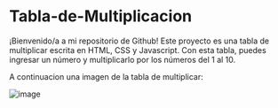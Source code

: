 # Tabla-de-Multiplicacion
¡Bienvenido/a a mi repositorio de Github! Este proyecto es una tabla de multiplicar escrita en HTML, CSS y Javascript. Con esta tabla, puedes ingresar un número y multiplicarlo por los números del 1 al 10. 

A continuacion una imagen de la tabla de multiplicar:

![image](https://github.com/zaratejoselin594/Tabla-de-Multiplicacion/assets/128331810/ff5da9e8-e66d-48f2-9bfd-01a850cd246c)
